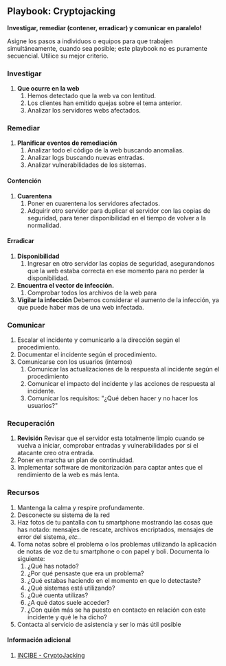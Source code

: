 
## Playbook: Cryptojacking

**Investigar, remediar (contener, erradicar) y comunicar en paralelo!**

Asigne los pasos a individuos o equipos para que trabajen simultáneamente, cuando sea posible; este playbook no es puramente secuencial. Utilice su mejor criterio.

### Investigar 

1. **Que ocurre en la web** 
    1. Hemos detectado que la web va con lentitud.
    2. Los clientes han emitido quejas sobre el tema anterior.
    3. Analizar los servidores webs afectados.

### Remediar

1. **Planificar eventos de remediación**
    1. Analizar todo el código de la web buscando anomalias.
    2. Analizar logs buscando nuevas entradas.
    3. Analizar vulnerabilidades de los sistemas.

#### Contención

1. **Cuarentena**
    1. Poner en cuarentena los servidores afectados.
    2. Adquirir otro servidor para duplicar el servidor con las copias de seguridad, para tener disponibilidad en el tiempo de volver a la normalidad.

#### Erradicar

1. **Disponibilidad**
    1. Ingresar en otro servidor las copias de seguridad, asegurandonos que la web estaba correcta en ese momento para no perder la disponibilidad.
2. **Encuentra el vector de infección.**
    1. Comprobar todos los archivos de la web para 
3. **Vigilar la infección** Debemos considerar el aumento de la infección, ya que puede haber mas de una web infectada.

### Comunicar

1. Escalar el incidente y comunicarlo a la dirección según el procedimiento.
2. Documentar el incidente según el procedimiento.
3. Comunicarse con los usuarios (internos)
    1. Comunicar las actualizaciones de la respuesta al incidente según el procedimiento
    2. Comunicar el impacto del incidente y las acciones de respuesta al incidente.
    3. Comunicar los requisitos: "¿Qué deben hacer y no hacer los usuarios?"

### Recuperación

1. **Revisión** Revisar que el servidor esta totalmente limpio cuando se vuelva a iniciar, comprobar entradas y vulnerabilidades por si el atacante creo otra entrada.
2. Poner en marcha un plan de continuidad.
3. Implementar software de monitorización para captar antes que el rendimiento de la web es más lenta.

### Recursos

1. Mantenga la calma y respire profundamente.
2. Desconecte su sistema de la red
3. Haz fotos de tu pantalla con tu smartphone mostrando las cosas que has notado: mensajes de rescate, archivos encriptados, mensajes de error del sistema, _etc._.
4. Toma notas sobre el problema o los problemas utilizando la aplicación de notas de voz de tu smartphone o con papel y boli. Documenta lo siguiente:
    1. ¿Qué has notado?
    2. ¿Por qué pensaste que era un problema?
    3. ¿Qué estabas haciendo en el momento en que lo detectaste?
    4. ¿Qué sistemas está utilizando?
    5. ¿Qué cuenta utilizas?
    6. ¿A qué datos suele acceder?
    7. ¿Con quién más se ha puesto en contacto en relación con este incidente y qué le ha dicho?
1. Contacta al servicio de asistencia y ser lo más útil posible

#### Información adicional

1. <a name="playbook-criptojacking-ref-1"></a>[INCIBE  - CryptoJacking ](https://www.incibe.es/aprendeciberseguridad/cryptojacking)

